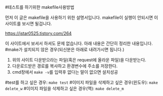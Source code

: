 #테스트를 하기위한 makefile사용방법

먼저 이 글은 makefile을 사용하기 위한 설명서입니다.
makefile이 실행이 안되시면 이 사이트를 보시면 될겁니다.

https://jstar0525.tistory.com/264

이 사이트에서 보셔서 하셔도 문제 없습니다.
아래 내용은 간단히 정리한 내용입니다.
#make가 설치되지 않은 경우(되신분은 아래로 내려가시면 됩니다.)
1. 위의 사이트 다운받으라는 파일(혹은 request에 올라운 파일)을 다운받는다.
2. 다운로드받은 경로를 복사하고 환경변수에 주소를 저장한다.
3. cmd창에서 `make -v`를 입력후 없다는 말이 없으면 설치성공

#test를 하고 싶은 경우:
`make test`
#이미지 파일을 삭제하고 싶은 경우(윈도우):
`make delete_w`
#이미지 파일을 삭제하고 싶은 경우(맥):
`make delete_m`


